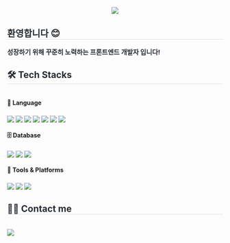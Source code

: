 <div align="center">
  <img src="https://capsule-render.vercel.app/api?type=waving&color=4c81d6&height=180&text=Subin's%20GitHub&animation=fadeIn&fontColor=FFB6C1&fontSize=60" />
</div>

<div style="text-align: left;"> 
  <h2 style="border-bottom: 1px solid #d8dee4; color: #282d33;"> 환영합니다 😊 </h2>  
  <div style="font-weight: 700; font-size: 15px; text-align: left; color: #282d33;">
    성장하기 위해 꾸준히 노력하는 프론트엔드 개발자 입니다!
  </div> 
</div>

<div style="text-align: left;">
  <h2 style="border-bottom: 1px solid #d8dee4; color: #282d33;"> 🛠️ Tech Stacks </h2> <br>

  <!-- 언어 -->
  <div style="font-weight: bold; margin-bottom: 5px;">🧾 Language</div> <br>
  <div style="text-align: left;">
    <img src="https://img.shields.io/badge/C++-00599C?style=flat&logo=C%2B%2B&logoColor=white">
    <img src="https://img.shields.io/badge/Java-007396?style=flat&logo=Java&logoColor=white">
    <img src="https://img.shields.io/badge/Javascript-F7DF1E?style=flat&logo=Javascript&logoColor=white">
    <img src="https://img.shields.io/badge/Python-3776AB?style=flat&logo=Python&logoColor=white">
    <img src="https://img.shields.io/badge/HTML5-E34F26?style=flat&logo=HTML5&logoColor=white">
    <img src="https://img.shields.io/badge/CSS3-1572B6?style=flat&logo=CSS3&logoColor=white">
    <img src="https://img.shields.io/badge/Sass-CC6699?style=flat&logo=Sass&logoColor=white">
  </div>
  <br>

  <!-- 데이터베이스 -->
  <div style="font-weight: bold; margin-bottom: 5px;">🗄️ Database</div> <br>
  <div style="text-align: left;">
    <img src="https://img.shields.io/badge/MySQL-4479A1?style=flat&logo=MySQL&logoColor=white">
    <img src="https://img.shields.io/badge/MongoDB-47A248?style=flat&logo=MongoDB&logoColor=white">
    <img src="https://img.shields.io/badge/Firebase-FFCA28?style=flat&logo=Firebase&logoColor=white">
  </div>
  <br>

  <!-- 기타 툴 -->
  <div style="font-weight: bold; margin-bottom: 5px;">🧰 Tools & Platforms</div> <br>
  <div style="text-align: left;">
    <img src="https://img.shields.io/badge/Github-181717?style=flat&logo=Github&logoColor=white">
    <img src="https://img.shields.io/badge/Figma-F24E1E?style=flat&logo=Figma&logoColor=white">
    <img src="https://img.shields.io/badge/Linux-FCC624?style=flat&logo=Linux&logoColor=white">
  </div>
</div>

<div style="text-align: left;">
  <h2 style="border-bottom: 1px solid #d8dee4; color: #282d33;"> 🧑‍💻 Contact me </h2> <br> 
  <div style="text-align: left;">
    <a href="mailto:kyhair01@gmail.com">
      <img src="https://img.shields.io/badge/Gmail-EA4335?style=flat&logo=Gmail&logoColor=white&link=mailto:kyhair01@gmail.com">
    </a>
  </div>  
</div>
